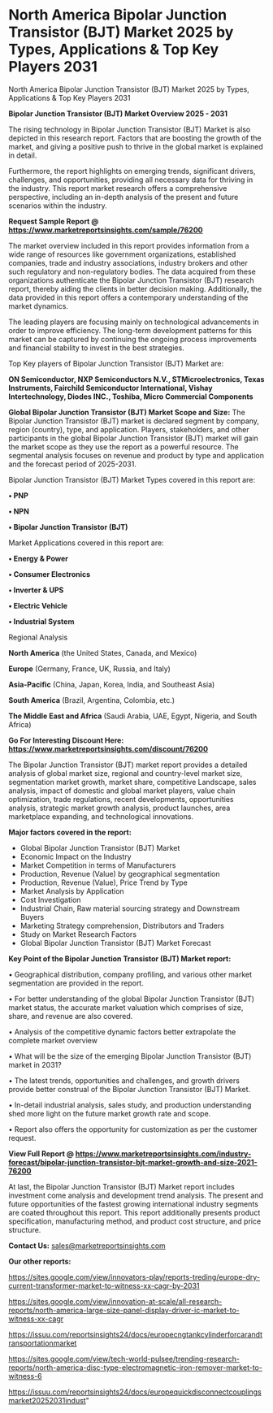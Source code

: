# North America Bipolar Junction Transistor (BJT) Market 2025 by Types, Applications & Top Key Players 2031
North America Bipolar Junction Transistor (BJT) Market 2025 by Types, Applications & Top Key Players 2031

<Strong> Bipolar Junction Transistor (BJT) Market Overview 2025 - 2031</strong>

The rising technology in Bipolar Junction Transistor (BJT) Market is also depicted in this research report. Factors that are boosting the growth of the market, and giving a positive push to thrive in the global market is explained in detail.

Furthermore, the report highlights on emerging trends, significant drivers, challenges, and opportunities, providing all necessary data for thriving in the industry. This report market research offers a comprehensive perspective, including an in-depth analysis of the present and future scenarios within the industry.

<strong>Request Sample Report @ <a href=https://www.marketreportsinsights.com/sample/76200>https://www.marketreportsinsights.com/sample/76200</a></strong>

The market overview included in this report provides information from a wide range of resources like government organizations, established companies, trade and industry associations, industry brokers and other such regulatory and non-regulatory bodies. The data acquired from these organizations authenticate the Bipolar Junction Transistor (BJT) research report, thereby aiding the clients in better decision making. Additionally, the data provided in this report offers a contemporary understanding of the market dynamics.

The leading players are focusing mainly on technological advancements in order to improve efficiency. The long-term development patterns for this market can be captured by continuing the ongoing process improvements and financial stability to invest in the best strategies.

Top Key players of Bipolar Junction Transistor (BJT) Market are:

<strong>ON Semiconductor, NXP Semiconductors N.V., STMicroelectronics, Texas Instruments, Fairchild Semiconductor International, Vishay Intertechnology, Diodes INC., Toshiba, Micro Commercial Components</strong>

<strong><b>Global Bipolar Junction Transistor (BJT) Market Scope and Size:</b></strong>
The Bipolar Junction Transistor (BJT) market is declared segment by company, region (country), type, and application. Players, stakeholders, and other participants in the global Bipolar Junction Transistor (BJT) market will gain the market scope as they use the report as a powerful resource. The segmental analysis focuses on revenue and product by type and application and the forecast period of 2025-2031.

Bipolar Junction Transistor (BJT) Market Types covered in this report are:

<strong>• PNP

• NPN

• Bipolar Junction Transistor (BJT)</strong>

Market Applications covered in this report are:

<strong>• Energy & Power

• Consumer Electronics

• Inverter & UPS

• Electric Vehicle

• Industrial System</strong> 

Regional Analysis

<strong>North America</strong> (the United States, Canada, and Mexico)

<strong>Europe</strong> (Germany, France, UK, Russia, and Italy)

<strong>Asia-Pacific</strong> (China, Japan, Korea, India, and Southeast Asia)

<strong>South America</strong> (Brazil, Argentina, Colombia, etc.)

<strong>The Middle East and Africa</strong> (Saudi Arabia, UAE, Egypt, Nigeria, and South Africa)

<strong>Go For Interesting Discount Here: <a href=https://www.marketreportsinsights.com/discount/76200>https://www.marketreportsinsights.com/discount/76200</a></strong>

The Bipolar Junction Transistor (BJT) market report provides a detailed analysis of global market size, regional and country-level market size, segmentation market growth, market share, competitive Landscape, sales analysis, impact of domestic and global market players, value chain optimization, trade regulations, recent developments, opportunities analysis, strategic market growth analysis, product launches, area marketplace expanding, and technological innovations.

<strong><b>Major factors covered in the report:</b></strong>
<ul>
  <li>Global Bipolar Junction Transistor (BJT) Market </li>
  <li>Economic Impact on the Industry</li>
  <li>Market Competition in terms of Manufacturers</li>
  <li>Production, Revenue (Value) by geographical segmentation</li>
  <li>Production, Revenue (Value), Price Trend by Type</li>
  <li>Market Analysis by Application</li>
  <li>Cost Investigation</li>
  <li>Industrial Chain, Raw material sourcing strategy and Downstream Buyers</li>
  <li>Marketing Strategy comprehension, Distributors and Traders</li>
  <li>Study on Market Research Factors</li>
  <li>Global Bipolar Junction Transistor (BJT) Market Forecast</li>
</ul>

<strong><b>Key Point of the Bipolar Junction Transistor (BJT) Market report:</b></strong>

• Geographical distribution, company profiling, and various other market segmentation are provided in the report.

• For better understanding of the global Bipolar Junction Transistor (BJT) market status, the accurate market valuation which comprises of size, share, and revenue are also covered.

• Analysis of the competitive dynamic factors better extrapolate the complete market overview

• What will be the size of the emerging Bipolar Junction Transistor (BJT) market in 2031?

• The latest trends, opportunities and challenges, and growth drivers provide better construal of the Bipolar Junction Transistor (BJT) Market.

• In-detail industrial analysis, sales study, and production understanding shed more light on the future market growth rate and scope.

• Report also offers the opportunity for customization as per the customer request.

<strong><b>View Full Report @ <a href=https://www.marketreportsinsights.com/industry-forecast/bipolar-junction-transistor-bjt-market-growth-and-size-2021-76200>https://www.marketreportsinsights.com/industry-forecast/bipolar-junction-transistor-bjt-market-growth-and-size-2021-76200</a></b></strong>


At last, the Bipolar Junction Transistor (BJT) Market report includes investment come analysis and development trend analysis. The present and future opportunities of the fastest growing international industry segments are coated throughout this report. This report additionally presents product specification, manufacturing method, and product cost structure, and price structure.

<strong>Contact Us:</strong>
sales@marketreportsinsights.com

<strong>Our other reports:</strong>

<a href=https://sites.google.com/view/innovators-play/reports-treding/europe-dry-current-transformer-market-to-witness-xx-cagr-by-2031>https://sites.google.com/view/innovators-play/reports-treding/europe-dry-current-transformer-market-to-witness-xx-cagr-by-2031</a>

<a href=https://sites.google.com/view/innovation-at-scale/all-research-reports/north-america-large-size-panel-display-driver-ic-market-to-witness-xx-cagr>https://sites.google.com/view/innovation-at-scale/all-research-reports/north-america-large-size-panel-display-driver-ic-market-to-witness-xx-cagr</a>

<a href=https://issuu.com/reportsinsights24/docs/europecngtankcylinderforcarandtransportationmarket>https://issuu.com/reportsinsights24/docs/europecngtankcylinderforcarandtransportationmarket</a>

<a href=https://sites.google.com/view/tech-world-pulsee/trending-research-reports/north-america-disc-type-electromagnetic-iron-remover-market-to-witness-6>https://sites.google.com/view/tech-world-pulsee/trending-research-reports/north-america-disc-type-electromagnetic-iron-remover-market-to-witness-6</a>

<a href=https://issuu.com/reportsinsights24/docs/europequickdisconnectcouplingsmarket20252031indust>https://issuu.com/reportsinsights24/docs/europequickdisconnectcouplingsmarket20252031indust</a>"
